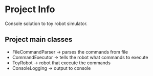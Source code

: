 # Project Info

Console solution to toy robot simulator.

## Project main classes

* FileCommandParser -> parses the commands from file
* CommandExecutor -> tells the robot what commands to execute
* ToyRobot -> robot that execute the commands
* ConsoleLogging -> output to console